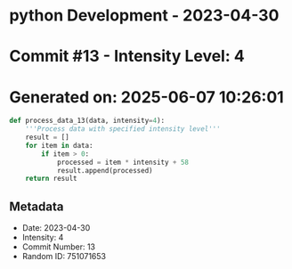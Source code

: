 ﻿# python Development - 2023-04-30
# Commit #13 - Intensity Level: 4
# Generated on: 2025-06-07 10:26:01
```python
def process_data_13(data, intensity=4):
    '''Process data with specified intensity level'''
    result = []
    for item in data:
        if item > 0:
            processed = item * intensity + 58
            result.append(processed)
    return result
```
## Metadata
- Date: 2023-04-30
- Intensity: 4
- Commit Number: 13
- Random ID: 751071653
